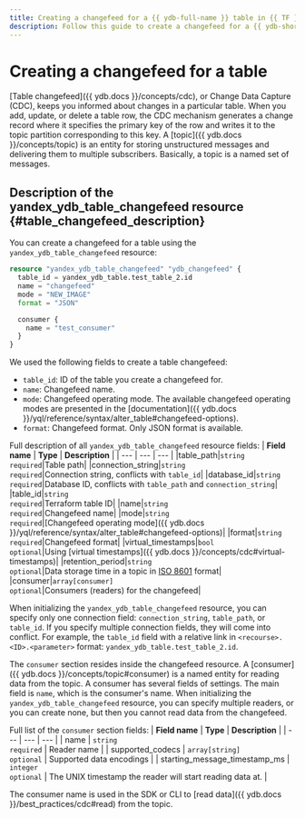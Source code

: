 ```yaml
---
title: Creating a changefeed for a {{ ydb-full-name }} table in {{ TF }}
description: Follow this guide to create a changefeed for a {{ ydb-short-name }} table or change its parameters.
---
```


# Creating a changefeed for a table

[Table changefeed]({{ ydb.docs }}/concepts/cdc), or Change Data Capture (CDC), keeps you informed about changes in a particular table. When you add, update, or delete a table row, the CDC mechanism generates a change record where it specifies the primary key of the row and writes it to the topic partition corresponding to this key. A [topic]({{ ydb.docs }}/concepts/topic) is an entity for storing unstructured messages and delivering them to multiple subscribers. Basically, a topic is a named set of messages.

## Description of the yandex_ydb_table_changefeed resource {#table_changefeed_description}

You can create a changefeed for a table using the `yandex_ydb_table_changefeed` resource:

```tf
resource "yandex_ydb_table_changefeed" "ydb_changefeed" {
  table_id = yandex_ydb_table.test_table_2.id
  name = "changefeed"
  mode = "NEW_IMAGE"
  format = "JSON"

  consumer {
    name = "test_consumer"
  }
}
```

We used the following fields to create a table changefeed:
* `table_id`: ID of the table you create a changefeed for.
* `name`: Changefeed name.
* `mode`: Changefeed operating mode. The available changefeed operating modes are presented in the [documentation]({{ ydb.docs }}/yql/reference/syntax/alter_table#changefeed-options).
* `format`: Changefeed format. Only JSON format is available.

Full description of all `yandex_ydb_table_changefeed` resource fields:
| **Field name** | **Type** | **Description** |
| --- | --- | --- |
|table_path|`string`<br>`required`|Table path|
|connection_string|`string`<br>`required`|Connection string, conflicts with `table_id`|
|database_id|`string`<br>`required`|Database ID, conflicts with `table_path` and `connection_string`|
|table_id|`string`<br>`required`|Terraform table ID|
|name|`string`<br>`required`|Changefeed name|
|mode|`string`<br>`required`|[Changefeed operating mode]({{ ydb.docs }}/yql/reference/syntax/alter_table#changefeed-options)|
|format|`string`<br>`required`|Changefeed format|
|virtual_timestamps|`bool`<br>`optional`|Using [virtual timestamps]({{ ydb.docs }}/concepts/cdc#virtual-timestamps)|
|retention_period|`string`<br>`optional`|Data storage time in a topic in [ISO 8601](https://ru.wikipedia.org/wiki/ISO_8601) format|
|consumer|`array[consumer]`<br>`optional`|Consumers (readers) for the changefeed|

When initializing the `yandex_ydb_table_changefeed` resource, you can specify only one connection field: `connection_string`, `table_path`, or `table_id`. If you specify multiple connection fields, they will come into conflict. For example, the `table_id` field with a relative link in `<recourse>.<ID>.<parameter>` format: `yandex_ydb_table.test_table_2.id`.

The `consumer` section resides inside the changefeed resource. A [consumer]({{ ydb.docs }}/concepts/topic#consumer) is a named entity for reading data from the topic. A consumer has several fields of settings. The main field is `name`, which is the consumer's name. When initializing the `yandex_ydb_table_changefeed` resource, you can specify multiple readers, or you can create none, but then you cannot read data from the changefeed.

Full list of the `consumer` section fields:
| **Field name** | **Type** | **Description** |
| --- | --- | --- |
| name | `string`<br>`required` | Reader name |
| supported_codecs | `array[string]`<br>`optional` | Supported data encodings |
| starting_message_timestamp_ms | `integer`<br>`optional` | The UNIX timestamp the reader will start reading data at. |

The consumer name is used in the SDK or CLI to [read data]({{ ydb.docs }}/best_practices/cdc#read) from the topic.